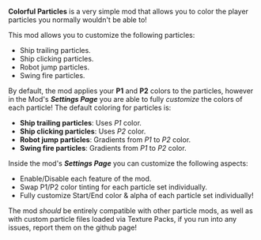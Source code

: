 **<cy>Colorful Particles</c>** is a very simple mod that allows you to color the player particles you normally wouldn't be able to!

This mod allows you to customize the following particles:

- Ship trailing particles.
- Ship clicking particles.
- Robot jump particles.
- Swing fire particles.

By default, the mod applies your **<cp>P1</c>** and **<cf>P2</c>** colors to the particles, however in the Mod's ***<cg>Settings Page</c>*** you are able to fully *customize* the colors of each particle!
The default coloring for particles is:

- **Ship trailing particles**: Uses *<cp>P1</c>* color.
- **Ship clicking particles**: Uses *<cf>P2</c>* color.
- **Robot jump particles**: Gradients from *<cp>P1</c>* to *<cf>P2</c>* color.
- **Swing fire particles**: Gradients from *<cp>P1</c>* to *<cf>P2</c>* color.

Inside the mod's ***<cg>Settings Page</c>*** you can customize the following aspects:

- <cg>Enable</c>/<cr>Disable</c> each feature of the mod.
- <cd>Swap</c> P1/P2 color tinting for each particle set individually.
- Fully customize <cs>Start/End color & alpha</c> of each particle set individually!

The mod *should* be entirely compatible with other particle mods, as well as with custom particle files loaded via Texture Packs, if you run into any issues, report them on the github page!